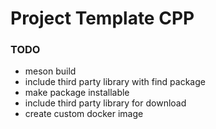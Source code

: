 # Project Template CPP

### TODO
- meson build
- include third party library with find package
- make package installable
- include third party library for download
- create custom docker image
